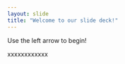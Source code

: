 ```yaml
---
layout: slide
title: "Welcome to our slide deck!"
---
```


Use the left arrow to begin!

xxxxxxxxxxxx

